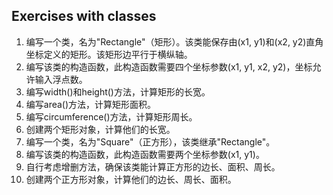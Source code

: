 ## Exercises with classes

1. 编写一个类，名为"Rectangle"（矩形）。该类能保存由(x1, y1)和(x2, y2)直角坐标定义的矩形。该矩形边平行于横纵轴。
2. 编写该类的构造函数，此构造函数需要四个坐标参数(x1, y1, x2, y2)，坐标允许输入浮点数。
3. 编写width()和height()方法，计算矩形的长宽。
4. 编写area()方法，计算矩形面积。
5. 编写circumference()方法，计算矩形周长。
6. 创建两个矩形对象，计算他们的长宽。
7. 编写一个类，名为"Square"（正方形），该类继承"Rectangle"。
8. 编写该类的构造函数，此构造函数需要两个坐标参数(x1, y1)。
9. 自行考虑增删方法，确保该类能计算正方形的边长、面积、周长。
10. 创建两个正方形对象，计算他们的边长、周长、面积。 
